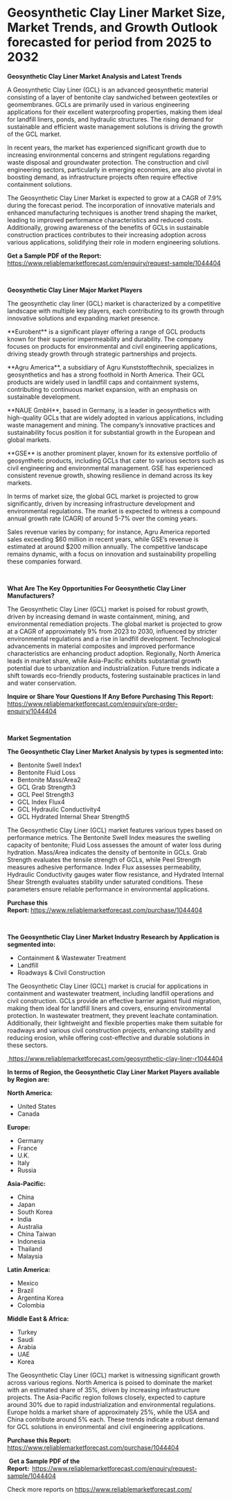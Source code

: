 <p><h1>Geosynthetic Clay Liner Market Size, Market Trends, and Growth Outlook forecasted for period from 2025 to 2032</h1></p><p><strong>Geosynthetic Clay Liner Market Analysis and Latest Trends</strong></p>
<p><p>A Geosynthetic Clay Liner (GCL) is an advanced geosynthetic material consisting of a layer of bentonite clay sandwiched between geotextiles or geomembranes. GCLs are primarily used in various engineering applications for their excellent waterproofing properties, making them ideal for landfill liners, ponds, and hydraulic structures. The rising demand for sustainable and efficient waste management solutions is driving the growth of the GCL market.</p><p>In recent years, the market has experienced significant growth due to increasing environmental concerns and stringent regulations regarding waste disposal and groundwater protection. The construction and civil engineering sectors, particularly in emerging economies, are also pivotal in boosting demand, as infrastructure projects often require effective containment solutions.</p><p>The Geosynthetic Clay Liner Market is expected to grow at a CAGR of 7.9% during the forecast period. The incorporation of innovative materials and enhanced manufacturing techniques is another trend shaping the market, leading to improved performance characteristics and reduced costs. Additionally, growing awareness of the benefits of GCLs in sustainable construction practices contributes to their increasing adoption across various applications, solidifying their role in modern engineering solutions.</p></p>
<p><strong>Get a Sample PDF of the Report:&nbsp;</strong> <a href="https://www.reliablemarketforecast.com/enquiry/request-sample/1044404?utm_campaign=2458&utm_medium=2&utm_source=Github&utm_content=ia&utm_term=31032025&utm_id=geosynthetic-clay-liner">https://www.reliablemarketforecast.com/enquiry/request-sample/1044404</a></p>
<p>&nbsp;</p>
<p><strong>Geosynthetic Clay Liner Major Market Players</strong></p>
<p><p>The geosynthetic clay liner (GCL) market is characterized by a competitive landscape with multiple key players, each contributing to its growth through innovative solutions and expanding market presence.</p><p>**Eurobent** is a significant player offering a range of GCL products known for their superior impermeability and durability. The company focuses on products for environmental and civil engineering applications, driving steady growth through strategic partnerships and projects.</p><p>**Agru America**, a subsidiary of Agru Kunststofftechnik, specializes in geosynthetics and has a strong foothold in North America. Their GCL products are widely used in landfill caps and containment systems, contributing to continuous market expansion, with an emphasis on sustainable development.</p><p>**NAUE GmbH**, based in Germany, is a leader in geosynthetics with high-quality GCLs that are widely adopted in various applications, including waste management and mining. The company’s innovative practices and sustainability focus position it for substantial growth in the European and global markets.</p><p>**GSE** is another prominent player, known for its extensive portfolio of geosynthetic products, including GCLs that cater to various sectors such as civil engineering and environmental management. GSE has experienced consistent revenue growth, showing resilience in demand across its key markets.</p><p>In terms of market size, the global GCL market is projected to grow significantly, driven by increasing infrastructure development and environmental regulations. The market is expected to witness a compound annual growth rate (CAGR) of around 5-7% over the coming years.</p><p>Sales revenue varies by company; for instance, Agru America reported sales exceeding $60 million in recent years, while GSE’s revenue is estimated at around $200 million annually. The competitive landscape remains dynamic, with a focus on innovation and sustainability propelling these companies forward.</p></p>
<p>&nbsp;</p>
<p><strong>What Are The Key Opportunities For Geosynthetic Clay Liner Manufacturers?</strong></p>
<p><p>The Geosynthetic Clay Liner (GCL) market is poised for robust growth, driven by increasing demand in waste containment, mining, and environmental remediation projects. The global market is projected to grow at a CAGR of approximately 9% from 2023 to 2030, influenced by stricter environmental regulations and a rise in landfill development. Technological advancements in material composites and improved performance characteristics are enhancing product adoption. Regionally, North America leads in market share, while Asia-Pacific exhibits substantial growth potential due to urbanization and industrialization. Future trends indicate a shift towards eco-friendly products, fostering sustainable practices in land and water conservation.</p></p>
<p><strong>Inquire or Share Your Questions If Any Before Purchasing This Report:</strong> <a href="https://www.reliablemarketforecast.com/enquiry/pre-order-enquiry/1044404?utm_campaign=2458&utm_medium=2&utm_source=Github&utm_content=ia&utm_term=31032025&utm_id=geosynthetic-clay-liner">https://www.reliablemarketforecast.com/enquiry/pre-order-enquiry/1044404</a></p>
<p>&nbsp;</p>
<p><strong>Market Segmentation</strong></p>
<p><strong>The Geosynthetic Clay Liner Market Analysis by types is segmented into:</strong></p>
<p><ul><li>Bentonite Swell Index1</li><li>Bentonite Fluid Loss</li><li>Bentonite Mass/Area2</li><li>GCL Grab Strength3</li><li>GCL Peel Strength3</li><li>GCL Index Flux4</li><li>GCL Hydraulic Conductivity4</li><li>GCL Hydrated Internal Shear Strength5</li></ul></p>
<p><p>The Geosynthetic Clay Liner (GCL) market features various types based on performance metrics. The Bentonite Swell Index measures the swelling capacity of bentonite; Fluid Loss assesses the amount of water loss during hydration. Mass/Area indicates the density of bentonite in GCLs. Grab Strength evaluates the tensile strength of GCLs, while Peel Strength measures adhesive performance. Index Flux assesses permeability, Hydraulic Conductivity gauges water flow resistance, and Hydrated Internal Shear Strength evaluates stability under saturated conditions. These parameters ensure reliable performance in environmental applications.</p></p>
<p><strong>Purchase this Report:&nbsp;</strong><a href="https://www.reliablemarketforecast.com/purchase/1044404?utm_campaign=2458&utm_medium=2&utm_source=Github&utm_content=ia&utm_term=31032025&utm_id=geosynthetic-clay-liner">https://www.reliablemarketforecast.com/purchase/1044404</a></p>
<p>&nbsp;</p>
<p><strong>The Geosynthetic Clay Liner Market Industry Research by Application is segmented into:</strong></p>
<p><ul><li>Containment & Wastewater Treatment</li><li>Landfill</li><li>Roadways & Civil Construction</li></ul></p>
<p><p>The Geosynthetic Clay Liner (GCL) market is crucial for applications in containment and wastewater treatment, including landfill operations and civil construction. GCLs provide an effective barrier against fluid migration, making them ideal for landfill liners and covers, ensuring environmental protection. In wastewater treatment, they prevent leachate contamination. Additionally, their lightweight and flexible properties make them suitable for roadways and various civil construction projects, enhancing stability and reducing erosion, while offering cost-effective and durable solutions in these sectors.</p></p>
<p><a href="https://www.reliablemarketforecast.com/geosynthetic-clay-liner-r1044404?utm_campaign=2458&utm_medium=2&utm_source=Github&utm_content=ia&utm_term=31032025&utm_id=geosynthetic-clay-liner">&nbsp;https://www.reliablemarketforecast.com/geosynthetic-clay-liner-r1044404</a></p>
<p><strong>In terms of Region, the Geosynthetic Clay Liner Market Players available by Region are:</strong></p>
<p>
    <p> <strong> North America: </strong>
        <ul>
            <li>United States</li>
            <li>Canada</li>
        </ul>
        </p> 
    <p> <strong> Europe: </strong>
        <ul>
            <li>Germany</li>
            <li>France</li>
            <li>U.K.</li>
            <li>Italy</li>
            <li>Russia</li>
        </ul>
        </p> 
    <p> <strong> Asia-Pacific: </strong>
        <ul>
            <li>China</li>
            <li>Japan</li>
            <li>South Korea</li>
            <li>India</li>
            <li>Australia</li>
            <li>China Taiwan</li>
            <li>Indonesia</li>
            <li>Thailand</li>
            <li>Malaysia</li>
        </ul>
        </p> 
    <p> <strong> Latin America: </strong>
        <ul>
            <li>Mexico</li>
            <li>Brazil</li>
            <li>Argentina Korea</li>
            <li>Colombia</li>
        </ul>
        </p> 
    <p> <strong> Middle East & Africa: </strong>
        <ul>
            <li>Turkey</li>
            <li>Saudi</li>
            <li>Arabia</li>
            <li>UAE</li>
            <li>Korea</li>
        </ul>
    </p>
    </p>
<p><p>The Geosynthetic Clay Liner (GCL) market is witnessing significant growth across various regions. North America is poised to dominate the market with an estimated share of 35%, driven by increasing infrastructure projects. The Asia-Pacific region follows closely, expected to capture around 30% due to rapid industrialization and environmental regulations. Europe holds a market share of approximately 25%, while the USA and China contribute around 5% each. These trends indicate a robust demand for GCL solutions in environmental and civil engineering applications.</p></p>
<p><strong>Purchase this Report: </strong><a href="https://www.reliablemarketforecast.com/purchase/1044404?utm_campaign=2458&utm_medium=2&utm_source=Github&utm_content=ia&utm_term=31032025&utm_id=geosynthetic-clay-liner">https://www.reliablemarketforecast.com/purchase/1044404</a></p>
<p>&nbsp;<strong>Get a Sample PDF of the Report:&nbsp;&nbsp;</strong><a href="https://www.reliablemarketforecast.com/enquiry/request-sample/1044404?utm_campaign=2458&utm_medium=2&utm_source=Github&utm_content=ia&utm_term=31032025&utm_id=geosynthetic-clay-liner">https://www.reliablemarketforecast.com/enquiry/request-sample/1044404</a></p>
<p><strong></strong></p>
<p>Check more reports on <a href="https://www.reliablemarketforecast.com/?utm_campaign=2458&utm_medium=2&utm_source=Github&utm_content=ia&utm_term=31032025&utm_id=geosynthetic-clay-liner">https://www.reliablemarketforecast.com/</a></p>
